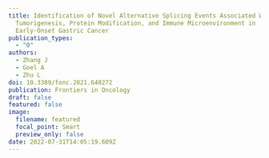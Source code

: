 ```yaml
---
title: Identification of Novel Alternative Splicing Events Associated With
  Tumorigenesis, Protein Modification, and Immune Microenvironment in
  Early-Onset Gastric Cancer
publication_types:
  - "0"
authors:
  - Zhang J
  - Goel A
  - Zhu L
doi: 10.3389/fonc.2021.640272
publication: Frontiers in Oncology
draft: false
featured: false
image:
  filename: featured
  focal_point: Smart
  preview_only: false
date: 2022-07-31T14:05:19.609Z
---
```

